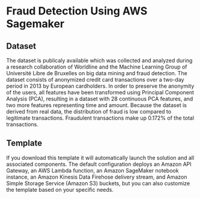 # Fraud Detection Using AWS Sagemaker

## Dataset
The dataset is publicaly available which was collected and analyzed during a research collaboration of Worldline and the Machine Learning Group of Université Libre de Bruxelles on big data mining and fraud detection. The dataset consists of anonymized credit card transactions over a two-day period in 2013 by European cardholders. In order to preserve the anonymity of the users, all features have been transformed using Principal Component Analysis (PCA), resulting in a dataset with 28 continuous PCA features, and two more features representing time and amount. Because the dataset is derived from real data, the distribution of fraud is low compared to legitimate transactions. Fraudulent transactions make up 0.172% of the total transactions. 

## Template
If you download this template it will automatically launch the solution and all associated components. The default configuration deploys an Amazon API Gateway, an AWS Lambda function, an Amazon SageMaker notebook instance, an Amazon Kinesis Data Firehose delivery stream, and Amazon Simple Storage Service (Amazon S3) buckets, but you can also customize the template based on your specific needs.
